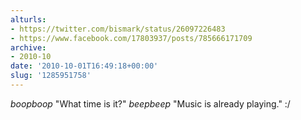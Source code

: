 ```yaml
---
alturls:
- https://twitter.com/bismark/status/26097226483
- https://www.facebook.com/17803937/posts/785666171709
archive:
- 2010-10
date: '2010-10-01T16:49:18+00:00'
slug: '1285951758'
---
```


*boopboop* "What time is it?" *beepbeep* "Music is already playing." :/

